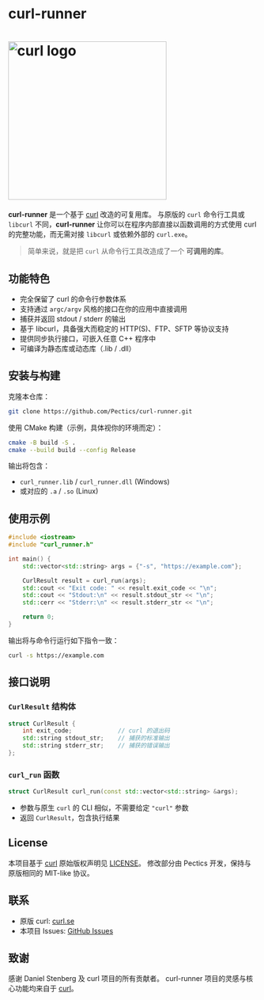 <!--
Forked and modified by Pectics
Original work Copyright (C) Daniel Stenberg, <daniel@haxx.se>, et al.
SPDX-License-Identifier: curl
-->

# curl-runner

# <img src="https://curl.se/logo/curl-logo.svg" alt="curl logo" width="320">

**curl-runner** 是一个基于 [curl](https://curl.se/) 改造的可复用库。
与原版的 `curl` 命令行工具或 `libcurl` 不同，**curl-runner** 让你可以在程序内部直接以函数调用的方式使用 curl 的完整功能，而无需对接 `libcurl` 或依赖外部的 `curl.exe`。  

> 简单来说，就是把 `curl` 从命令行工具改造成了一个 **可调用的库**。

## 功能特色

- 完全保留了 curl 的命令行参数体系
- 支持通过 `argc/argv` 风格的接口在你的应用中直接调用
- 捕获并返回 stdout / stderr 的输出
- 基于 libcurl，具备强大而稳定的 HTTP(S)、FTP、SFTP 等协议支持
- 提供同步执行接口，可嵌入任意 C++ 程序中
- 可编译为静态库或动态库（.lib / .dll）

## 安装与构建

克隆本仓库：

```bash
git clone https://github.com/Pectics/curl-runner.git
```

使用 CMake 构建（示例，具体视你的环境而定）：

```bash
cmake -B build -S .
cmake --build build --config Release
```

输出将包含：

* `curl_runner.lib` / `curl_runner.dll` (Windows)
* 或对应的 `.a` / `.so` (Linux)

## 使用示例

```cpp
#include <iostream>
#include "curl_runner.h"

int main() {
    std::vector<std::string> args = {"-s", "https://example.com"};

    CurlResult result = curl_run(args);
    std::cout << "Exit code: " << result.exit_code << "\n";
    std::cout << "Stdout:\n" << result.stdout_str << "\n";
    std::cerr << "Stderr:\n" << result.stderr_str << "\n";

    return 0;
}
```

输出将与命令行运行如下指令一致：

```bash
curl -s https://example.com
```

## 接口说明

### `CurlResult` 结构体

```cpp
struct CurlResult {
    int exit_code;             // curl 的退出码
    std::string stdout_str;    // 捕获的标准输出
    std::string stderr_str;    // 捕获的错误输出
};
```

### `curl_run` 函数

```cpp
struct CurlResult curl_run(const std::vector<std::string> &args);
```

* 参数与原生 `curl` 的 CLI 相似，不需要给定 `"curl"` 参数
* 返回 `CurlResult`，包含执行结果

## License

本项目基于 [curl](https://curl.se/)
原始版权声明见 [LICENSE](https://curl.se/docs/copyright.html)。
修改部分由 Pectics 开发，保持与原版相同的 MIT-like 协议。

## 联系

* 原版 curl: [curl.se](https://curl.se/)
* 本项目 Issues: [GitHub Issues](https://github.com/yourname/curl_runner/issues)

## 致谢

感谢 Daniel Stenberg 及 curl 项目的所有贡献者。
curl-runner 项目的灵感与核心功能均来自于 [curl](https://curl.se/)。
